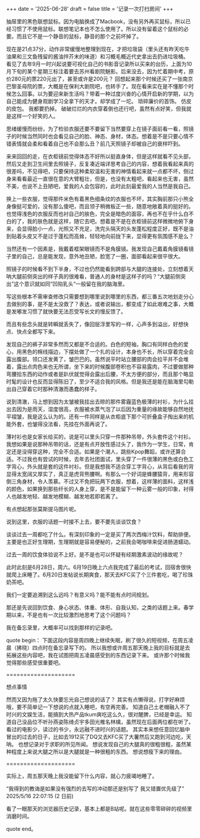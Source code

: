 +++
date = '2025-06-28'
draft = false
title = '记录一次打扫房间'
+++

抽屉里的黑色联想鼠标。因为电脑换成了Macbook，没有另外再买鼠标，所以已经习惯了不使用鼠标。联想笔记本也不怎么使用了。所以没有留着这个鼠标的必要。而且它不是一个静音的鼠标，静音的那个之前坏掉了。

<!--more-->

现在是21点37分，动作非常缓慢地整理到现在，才把垃圾袋（里头还有昨天吃牛油果和三文鱼残留的酱油拌芥末的味道）和习概毛概近代史拿出去扔进垃圾桶。
看见了去年9月一时兴起说要可视化自己的书影音记录所以买来的台历，上面为10月下旬的某个星期三标注着要去苏州看剧院魅影。后来没去，因为忙着期中考，原价280元的票220元出了，甚至或许是200元？
回想起来那个时候还买了一张南京巴黎圣母院的票，大概是在保利大剧院吧，也转手了。现在看来实在是不懂那个时候怎么回事。以为要迎来新生活吗？带着一种过度兴奋的心情开启新的学期，以为自己能成为健身观剧学习全拿下的天才。却学成了一坨。
琐碎廉价的首饰。
仿皮的皮包。
我都要扔掉。
破破烂烂的内衣穿着倒也还行吧，虽然有点好笑，但我就是这样一个好笑的人。

思绪缓慢而纷纷，为了检验衣服还要不要留下当然要穿上在镜子面前看一看，照镜子的时候当然同时也会看见自己的脸、神态、身材，体态。想着是不是只要心情不错表情就会柔和看着自己也不会那么丑？前几天照镜子却被自己的衰样吓到。

来来回回的走，在衣柜镜前觉得体态不好所以挺直身体，但是这样就看不见头部，然后又走到卫生间里去照镜子，反复凑近端详思考自己的内容，想着我看起来真的很差吗，不见得吧，只要保持这种柔软温和无害的神情看起来就一点都不坏，侧过身来看看最近一直很在意的大臂粗壮，但是，也没有太粗吧，看起来也无害，虽然不美，也说不上丑陋吧，爱我的人会包容的，此时此刻最爱我的人当然是我自己。

换上一些衣服，觉得那件米色有着黑色细条纹的衣服也不坏，其实胸前那只小熊全身像挺可爱的，没有那么傻吧，而且领子稍微板正一些，随意地敞着真的挺好的。也觉得浅色的衣服反而也衬自己的肤色，完全是暗色的面容，再也不在乎什么白不白的了，我的肤色就是这样，随它去吧。想着是不是在衣柜镜前这样微微地俯下身来，会显得脸小一点，光照又不充足，洗完头隔天的头发蓬松程度正好，既不是油到贴着头皮又不是过于蓬松而高耸，轻轻地向前拢下来，显得更有氛围感不是么？

当然还有一个因素是，我戴着框架眼镜而不是角膜镜。我发现自己戴着角膜镜看镜子里的自己，总是能发现，意外地丑陋，脸宽了一圈，面部看起来很平很大。

照镜子的时候看不到下半身，不过也仍然能看到跨部与大腿的连接处，立刻想着天呐大腿前侧突出的样子真的很难看，普通人的身材是这样子的吗？“大腿前侧突出”这个意识就如同“凹陷乳头”一般留在我的脑海里。

写这些根本不需审查修改只需要想到哪里说到哪里的东西，都三番五次地划走分心去做别的事，是不是太没救了？表达，或者说输出，都变成了如此艰难之事，大概是发嘟发习惯了就快要无法忍受写长文的慢反馈了。

而且有些念头就是转瞬就丢失了，像回层浮里写的一样，心声多到溢出，好想快点、快点全都写下来。

发现自己的裤子非常多然而又都是不合适的。白色的短袖，胸口有同样白色的爱心，用黑色的棉线描边，下摆处做了一个扎的设计，本身也不长，所以穿着完全会露出腹部。领口还发黄了，皱巴巴的。虽然说平时站立腰部的肉会拉平并不会堆着，露出点肉色来也无所谓，坐下来的时候腹部卷积也不容易露肉，不过要做那种弯腰拾东西的动作或者是趴伏就觉得会露出后腰，不太方便的部分，而且那个略显时髦的设计也反而显得陈旧了，至少不适合我的风格。但是我还是能在脑海里勾勒出自己穿着它时那种清澈而愚蠢的样子。

说到清澈，马上想到因为太皱被我挂出去晾的那件雾霾蓝色极薄的衬衫，为什么挂出去因为是雨天，湿度很高，衣服被水蒸气泡了以后因为重量的缘故能够自然地抚平褶皱，我是这么认为的。还有一件同样是从衣柜底下那个可折叠盒子掏出来的机能外套，也皱得没法看，先挂在外面再说了。

薄衬衫也是女家长给买的，说是可以里头只穿一件那种吊带，外头套件这个衬衫。我想如果是说那种吊带的话，还是有点开放性感过头了，我作为一学生，日常，肯定还是没得穿这种，完全不合适。如果是个潮人，跳些Kpop舞蹈，或许还算合适。不过我也有尝试的时候，去年去社团面试，里头穿了一件很薄的黑色或白色工字背心，外头就是套的这件衬衫。但是我想我不适合穿工字背心，从背后看我的背显得太宽阔又厚实了，真正是虎背熊腰啊。有那么一个好词是蜂腰猿背，用来形容倒三角身材，令人羡慕。不过又不免把玩两下衣服，想着，这样薄的面料，这样浅的颜色，如果换到那些纤长的人身上穿，是不是能留下一种云雾一般的印象，衬得人也越发地轻、越发地模糊、越发地若即若离了。

有点想起那张莫斯提马图片呢。

说到这里，衣服的话题一时接不上去，要不要先谈谈饮食？

谈谈过去一周都吃了什么。有深刻印象的一定是买了两次西梅汁饮料，帮助排便。主要是也正好生理期，生理期就是容易便秘的，之前我会喝咖啡来促进肠道蠕动。

过去一周的饮食体验说不上好。是不是也可以怀疑有经期激素波动的缘故呢？

此时此刻是6月28日，周六。6月19日晚上六点我完成了最后的考试，回宿舍很快就爬上床睡了。6月20日发帖说长期爽食，那天去KFC买了个三件套吃，喝了珍珠奶茶吧。

我们一定要追溯到这么远吗？有意义吗？能不能有点时间规划。

那还是先说回到饮食、身心状态、体重、体形、自我认知，之类的话题上来。春学期以来，不是也有一次比较激烈地思考了这个问题吗？

我在备忘录里，大概率可以找到那样的记录吧。

quote begin：
下面这段内容是周四晚上继续失眠，刷了很久的短视频，在周五凌晨（拂晓）四点时在备忘录写下的。
所以我想或许周五那天晚上我的目标就是去拓展这些内容吧，我在试图把周五凌晨感受到的东西记录下来。
或许那个时候我觉得那些感受很重要吧。

====================

想点事情

然而又因为拖了太久快要忘光自己想说的话了？
其实有点懒得说，打字好麻烦哦，要不简单记一下想说的点就入睡吧，有空再完善。
知道自己土老帽融入不了时兴的文娱生活，能搞到大热产品tkum爽吃这么久，很对醒脾，已经是幸运。
知道自己没品位不听孙燕姿陈绮贞宇多田光椎名林檎，虽然现在后面两位都在听了。看过的电影少，读过的书少，永远融不进时兴的话题。
其实本来想任意回忆脑中冒出的过去的日子，比如去1912买了DQ又去KFC买了大薯然后又跑到河边吃，天呐。
也想记录对于求职的所见所闻。
想说发现自己的大腿真的很粗很粗，虽然某种程度上来说大腿之所以是大腿就是一种很粗的东西。
想说想瘦下来的理由。

====================

实际上，周五那天晚上我没能留下什么内容，就心力疲竭地睡了。

“我得到的教诲是如果没有强烈的去写的冲动那还是别写了
我又错置优先级了”
2025/5/16 22:07:15 (2 日前)

看了一眼那天的浏览器历史记录，基本上都是B站呢。就在这些零零碎碎的视频里消磨时间。

quote end。